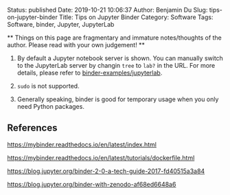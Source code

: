 Status: published
Date: 2019-10-21 10:06:37
Author: Benjamin Du
Slug: tips-on-jupyter-binder
Title: Tips on Jupyter Binder
Category: Software
Tags: Software, binder, Jupyter, JupyterLab

**
Things on this page are fragmentary and immature notes/thoughts of the author.
Please read with your own judgement!
**


1. By default a Jupyter notebook server is shown. 
    You can manually switch to the JupyterLab server by changin `tree` to `lab?` in the URL.
    For more details, 
    please refer to 
    [binder-examples/jupyterlab](https://github.com/binder-examples/jupyterlab).

2. `sudo` is not supported.


3. Generally speaking, binder is good for temporary usage when you only need Python packages.


## References 

https://mybinder.readthedocs.io/en/latest/index.html

https://mybinder.readthedocs.io/en/latest/tutorials/dockerfile.html

https://blog.jupyter.org/binder-2-0-a-tech-guide-2017-fd40515a3a84

https://blog.jupyter.org/binder-with-zenodo-af68ed6648a6

